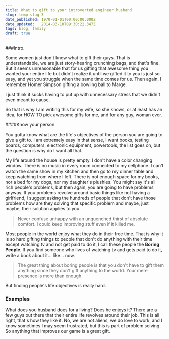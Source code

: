 ```yaml
---
title: What to gift to your introverted engineer husband
slug: temp-slug-3
date_published: 1970-01-01T00:00:00.000Z
date_updated:   2014-03-10T09:30:22.347Z
tags: blog, family
draft: true
---
```



###Intro.

Some women just don't know what to gift their guys. That is understandable, we are just story-hearing crunching bags, and that's fine. But it seems unreasonable that for us gifting that awesome thing you wanted your entire life but didn't realize it until we gifted it to you is just so easy, and yet you struggle when the same time comes for us. Then again, I remember Homer Simpson gifting a bowling ball to Marge. 

I just think it sucks having to put up with unnecessary stress that we didn't even meant to cause.

So that is why I am writing this for my wife, so she knows, or at least has an idea, for HOW TO pick awesome gifts for me, and for any guy, woman ever.

####Know your person

You gotta know what are the life's objectives of the person you are going to give a gift to. I am extremely easy in that sense, I want books, testing boards, computers, electronic equipment, powertools, the list goes on, but the question is why do I want all that.

My life around the house is pretty empty. I don't have a color changing window. There is no music in every room connected to my cellphone. I can't watch the same show in my kitchen and then go to my dinner table and keep watching from where I left. There is not enough space for my books, nor a bed for my dogs, nor my daughter's plushies. You might say it's all rich people's problems, but then again, you are going to have problems anyway. If you problems revolve around basic things like not having a girlfriend, I suggest asking the hundreds of people that don't have those problems how are they solving that specific problem and maybe, just maybe, their solution applies to you. 

> Never confuse unhappy with an unquenched thirst of absolute comfort. I could keep improving stuff even if it killed me.  

Most people in the world enjoy what they do in their free time. That is why it is so hard gifting things to people that don't do anything with their time except watching tv and not get paid to do it, I call these people the **Boring People**. If you find someone who lives of watching tv and gets paid to do it, write a book about it... like... now.  

> The great thing about boring people is that you don't have to gift them anything since they don't gift anything to the world. Your mere presence is more than enough.

But finding people's life objectives is really hard. 

<h3>Examples</h3>
What does you husband does for a living? Does he enjoys it? There are a few guys out there that their entire life revolves around their job. This is all right, that's how they like it. No, we are not aliens, we do love to work, and I know sometimes I may seem frustrated, but this is part of problem solving. So anything that improves our game is a great gift.&nbsp;
